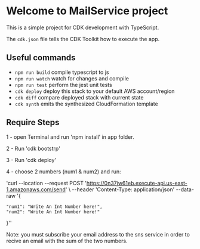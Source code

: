 # Welcome to MailService project

This is a simple project for CDK development with TypeScript.

The `cdk.json` file tells the CDK Toolkit how to execute the app.

## Useful commands

* `npm run build`   compile typescript to js
* `npm run watch`   watch for changes and compile
* `npm run test`    perform the jest unit tests
* `cdk deploy`      deploy this stack to your default AWS account/region
* `cdk diff`        compare deployed stack with current state
* `cdk synth`       emits the synthesized CloudFormation template

## Require Steps
  
1 - open Terminal and run 'npm install' in app folder.  

2 - Run  'cdk bootstrp'

3 - Run  'cdk deploy'


4 - choose 2 numbers (num1 & num2) and run:

'curl --location --request POST 'https://0n37jw61eb.execute-api.us-east-1.amazonaws.com/send' \ --header 'Content-Type: application/json' \--data-raw '{

    "num1": "Write An Int Number here!",
    "num2": "Write An Int Number here!"
    
}''

Note: you must subscribe your email address to the sns service in order to recive an email with the sum of the two numbers.
